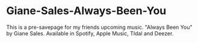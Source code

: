 # Giane-Sales-Always-Been-You
This is a  pre-savepage for my friends upcoming music. "Always Been You" by Giane Sales. Available in Spotify, Apple Music, TIdal and Deezer. 
